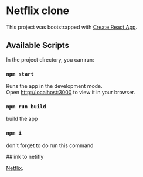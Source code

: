 # Netflix clone

This project was bootstrapped with [Create React App](https://github.com/facebook/create-react-app).

## Available Scripts

In the project directory, you can run:

### `npm start`

Runs the app in the development mode.\
Open [http://localhost:3000](http://localhost:3000) to view it in your browser.

### `npm run build`

build the app

### `npm i`

don't forget to do run this command

##link to netifly

[Netflix](https://yelnetflix.netlify.app/).


